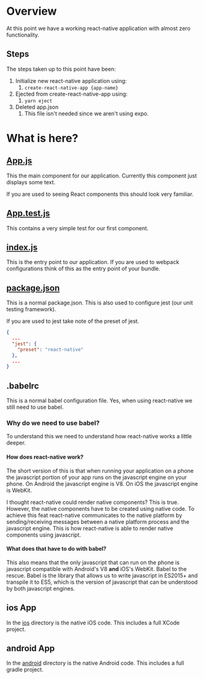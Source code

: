 # Overview

At this point we have a working react-native application with almost zero functionality.

## Steps
The steps taken up to this point have been:

1. Initialize new react-native application using:
    1. `create-react-native-app {app-name}`
1. Ejected from create-react-native-app using:
    1. `yarn eject`
1. Deleted app.json
    1. This file isn't needed since we aren't using expo.
    
# What is here?

## [App.js](./App.js)

This the main component for our application. Currently this component just displays some text. 

If you are used to seeing React components this should look very familiar.

## [App.test.js](./App.test.js)

This contains a very simple test for our first component.

## [index.js](./index.js)

This is the entry point to our application. If you are used to webpack configurations think of this as the entry point of your bundle.

## [package.json](./package.json)

This is a normal package.json. This is also used to configure jest (our unit testing framework). 

If you are used to jest take note of the preset of jest.

```json
{
  ...
  "jest": {
    "preset": "react-native"
  },
  ...
}
```

## .babelrc

This is a normal babel configuration file. Yes, when using react-native we still need to use babel.

### Why do we need to use babel?

To understand this we need to understand how react-native works a little deeper. 

#### How does react-native work?

The short version of this is that when running your application on a phone the javascript portion of your app runs on the
javascript engine on your phone. On Android the javascript engine is V8. On iOS the javascript engine is WebKit. 

I thought react-native could render native components? This is true. However, the native components have to be created using
native code. To achieve this feat react-native communicates to the native platform by sending/receiving messages between a native platform
process and the javascript engine. This is how react-native is able to render native components using javascript.

#### What does that have to do with babel?

This also means that the only javascript that can run on the phone is javascript compatible with Android's V8 **and** iOS's WebKit. 
Babel to the rescue. Babel is the library that allows us to write javascript in ES2015+ and transpile it to ES5, which is the version 
of javascript that can be understood by both javascript engines. 

## ios App

In the [ios](./ios) directory is the native iOS code. This includes a full XCode project.

## android App

In the [android](./android) directory is the native Android code. This includes a full 
gradle project.
